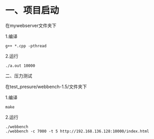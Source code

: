 # 一、项目启动

在mywebserver文件夹下

1.编译

```
g++ *.cpp -pthread
```

2.运行

```
./a.out 10000
```

二、压力测试

在test_presure/webbench-1.5/文件夹下

1.编译

```
make
```

2.运行

```
./webbench
./webbench -c 7000 -t 5 http://192.168.136.128:10000/index.html
```

